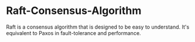 # Raft-Consensus-Algorithm
Raft is a consensus algorithm that is designed to be easy to understand. It's equivalent to Paxos in fault-tolerance and performance.
